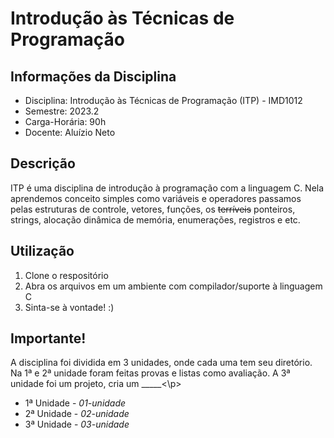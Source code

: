 # Introdução às Técnicas de Programação
<!DOCTYPE html>
<html>
  <head>
    <meta charset="UTF-8"/>
  </head>

  <body>
    <h2>Informações da Disciplina</h2>
    <ul>
      <li>Disciplina: Introdução às Técnicas de Programação (ITP) - IMD1012</li>
      <li>Semestre: 2023.2</li>
      <li>Carga-Horária: 90h</li>
      <li>Docente: Aluízio Neto</li>
    </ul>
    <h2>Descrição</h2>
    <p>ITP é uma disciplina de introdução à programação com a linguagem C. Nela aprendemos conceito simples como variáveis e operadores
    passamos pelas estruturas de controle, vetores, funções, os <s>terríveis</s> ponteiros, strings, alocação dinâmica de memória, enumerações, registros e etc. </p>
    <h2>Utilização</h2>
      <ol>
        <li>Clone o respositório</li>
        <li>Abra os arquivos em um ambiente com compilador/suporte à linguagem C</li>
        <li>Sinta-se à vontade! :)</li>
      </ol>
    <h2>Importante!</h2>
      <p>A disciplina foi dividida em 3 unidades, onde cada uma tem seu diretório. Na 1ª e 2ª unidade foram feitas provas e listas como avaliação. A 3ª unidade foi um projeto, cria um _____<\p>
      <ul>
        <li>1ª Unidade - <i>01-unidade</i></li>
        <li>2ª Unidade - <i>02-unidade</i></li>
        <li>3ª Unidade - <i>03-unidade</i></li>
      </ul>
  </body>
</html>
